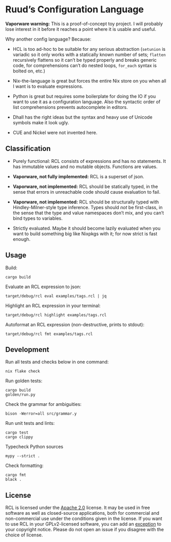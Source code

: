 # Ruud’s Configuration Language

**Vaporware warning:** This is a proof-of-concept toy project. I will probably
lose interest in it before it reaches a point where it is usable and useful.

Why another config language? Because:

 * HCL is too ad-hoc to be suitable for any serious abstraction (`setunion` is
   variadic so it only works with a statically known number of sets; `flatten`
   recursively flattens so it can’t be typed properly and breaks generic code,
   for comprehensions can’t do nested loops, `for_each` syntax is bolted on,
   etc.)

 * Nix-the-language is great but forces the entire Nix store on you when all I
   want is to evaluate expressions.

 * Python is great but requires some boilerplate for doing the IO if you want
   to use it as a configuration language. Also the syntactic order of list
   comprehensions prevents autocomplete in editors.

 * Dhall has the right ideas but the syntax and heavy use of Unicode symbols
   make it look ugly.

 * CUE and Nickel were not invented here.

## Classification

 * Purely functional: RCL consists of expressions and has no statements.
   It has immutable values and no mutable objects. Functions are values.

 * **Vaporware, not fully implemented:** RCL is a superset of json.

 * **Vaporware, not implemented:** RCL should be statically typed, in the
   sense that errors in unreachable code should cause evaluation to fail.

 * **Vaporware, not implemented:** RCL should be structurally typed with
   Hindley-Milner-style type inference. Types should *not* be first-class,
   in the sense that the type and value namespaces don’t mix, and you can’t
   bind types to variables.

 * Strictly evaluated. Maybe it should become lazily evaluated when you want to
   build something big like Nixpkgs with it; for now strict is fast enough.

## Usage

Build:

    cargo build

Evaluate an RCL expression to json:

    target/debug/rcl eval examples/tags.rcl | jq

Highlight an RCL expression in your terminal:

    target/debug/rcl highlight examples/tags.rcl

Autoformat an RCL expression (non-destructive, prints to stdout):

    target/debug/rcl fmt examples/tags.rcl

## Development

Run all tests and checks below in one command:

    nix flake check

Run golden tests:

    cargo build
    golden/run.py

Check the grammar for ambiguities:

    bison -Werror=all src/grammar.y

Run unit tests and lints:

    cargo test
    cargo clippy

Typecheck Python sources

    mypy --strict .

Check formatting:

    cargo fmt
    black .

## License

RCL is licensed under the [Apache 2.0][apache2] license. It may be used in
free software as well as closed-source applications, both for commercial and
non-commercial use under the conditions given in the license. If you want to
use RCL in your GPLv2-licensed software, you can add an [exception][except]
to your copyright notice. Please do not open an issue if you disagree with the
choice of license.

[apache2]: https://www.apache.org/licenses/LICENSE-2.0
[except]:  https://www.gnu.org/licenses/gpl-faq.html#GPLIncompatibleLibs
